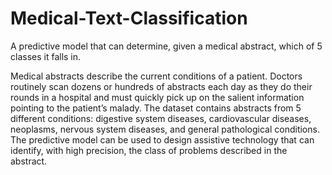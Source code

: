 # Medical-Text-Classification

A predictive model that can determine, given a medical abstract, which of 5 classes it falls in.

Medical abstracts describe the current conditions of a patient. Doctors routinely scan dozens or hundreds of abstracts each day as they do their rounds in a hospital and must quickly pick up on the salient information pointing to the patient’s malady. The dataset contains abstracts from 5 different conditions: digestive system diseases, cardiovascular diseases, neoplasms, nervous system diseases, and general pathological conditions. The predictive model can be used to design assistive technology that can identify, with high precision, the class of problems described in the abstract.
